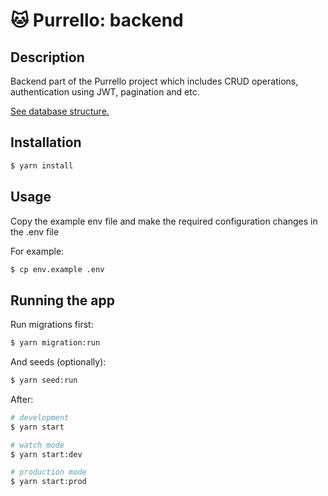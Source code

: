 # 🐱 Purrello: backend

## Description

Backend part of the Purrello project which includes CRUD operations, authentication using JWT, pagination and etc.

[See database structure.](https://dbdiagram.io/d/61793363fa17df5ea6715ca6)

## Installation

```bash
$ yarn install
```

## Usage

Copy the example env file and make the required configuration changes in the .env file

For example:

```bash
$ cp env.example .env
```

## Running the app

Run migrations first:

```bash
$ yarn migration:run
```

And seeds (optionally):

```bash
$ yarn seed:run
```

After:

```bash
# development
$ yarn start

# watch mode
$ yarn start:dev

# production mode
$ yarn start:prod
```
